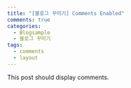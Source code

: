 ```yaml
---
title: "[블로그 꾸미기] Comments Enabled"
comments: true
categories: 
  - Blogsample
  - 블로그 꾸미기
tags:
  - comments
  - layout
---
```


This post should display comments.